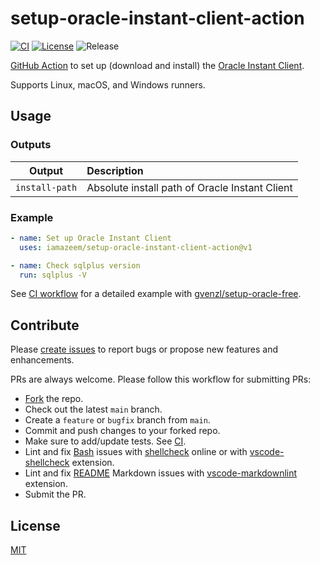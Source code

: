 # setup-oracle-instant-client-action

[![CI](https://github.com/iamazeem/setup-oracle-instant-client-action/actions/workflows/ci.yml/badge.svg?branch=main)](https://github.com/iamAzeem/setup-oracle-instant-client-action/actions/workflows/ci.yml)
[![License](https://img.shields.io/badge/license-MIT-darkgreen.svg?style=flat-square)](https://github.com/iamAzeem/setup-oracle-instant-client-action/blob/master/LICENSE)
![Release](https://img.shields.io/github/v/release/iamAzeem/setup-oracle-instant-client-action?style=flat-square)

[GitHub Action](https://docs.github.com/en/actions) to set up (download and
install) the [Oracle Instant
Client](https://www.oracle.com/database/technologies/instant-client/downloads.html).

Supports Linux, macOS, and Windows runners.

## Usage

### Outputs

|     Output     | Description                                    |
| :------------: | :--------------------------------------------- |
| `install-path` | Absolute install path of Oracle Instant Client |

### Example

```yml
- name: Set up Oracle Instant Client
  uses: iamazeem/setup-oracle-instant-client-action@v1

- name: Check sqlplus version
  run: sqlplus -V
```

See [CI workflow](./.github/workflows/ci.yml) for a detailed example with
[gvenzl/setup-oracle-free](https://github.com/gvenzl/setup-oracle-free).

## Contribute

Please [create
issues](https://github.com/iamazeem/setup-oracle-instant-client-action/issues/new/choose)
to report bugs or propose new features and enhancements.

PRs are always welcome. Please follow this workflow for submitting PRs:

- [Fork](https://github.com/iamazeem/setup-oracle-instant-client-action/fork)
  the repo.
- Check out the latest `main` branch.
- Create a `feature` or `bugfix` branch from `main`.
- Commit and push changes to your forked repo.
- Make sure to add/update tests. See [CI](./.github/workflows/ci.yml).
- Lint and fix [Bash](https://www.gnu.org/software/bash/manual/bash.html) issues
  with [shellcheck](https://www.shellcheck.net/) online or with
  [vscode-shellcheck](https://github.com/vscode-shellcheck/vscode-shellcheck)
  extension.
- Lint and fix [README](README.md) Markdown issues with
  [vscode-markdownlint](https://github.com/DavidAnson/vscode-markdownlint)
  extension.
- Submit the PR.

## License

[MIT](LICENSE)
